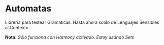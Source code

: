 Automatas
=========

Libreria para testear Gramaticas. Hasta ahora soólo de Lenguajes Sensibles al Contexto.

**Nota:** *Sólo funciona con Harmony activado. Estoy usando Sets*
